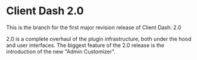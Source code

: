 # Client Dash 2.0

This is the branch for the first major revision release of Client Dash: 2.0

2.0 is a complete overhaul of the plugin infrastructure, both under the hood and user interfaces. The biggest feature of the 2.0 release is the introduction of the new "Admin Customizer".